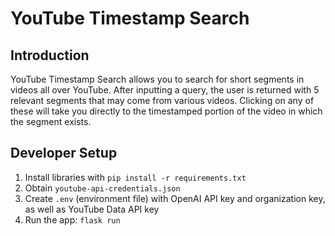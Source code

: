 # YouTube Timestamp Search

## Introduction

YouTube Timestamp Search allows you to search for short segments in videos all over YouTube. After inputting a query, the user is returned with 5 relevant segments that may come from various videos. Clicking on any of these will take you directly to the timestamped portion of the video in which the segment exists.

## Developer Setup

1. Install libraries with ```pip install -r requirements.txt```
2. Obtain ```youtube-api-credentials.json```
3. Create ```.env``` (environment file) with OpenAI API key and organization key, as well as YouTube Data API key
4. Run the app: ```flask run```
